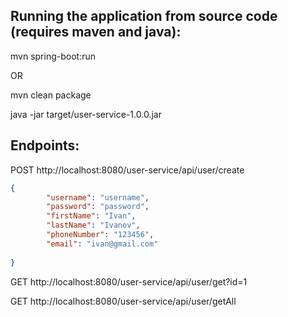 Running the application from source code (requires maven and java): 
-------------

mvn spring-boot:run

OR

mvn clean package

java -jar target/user-service-1.0.0.jar

Endpoints:
-------------

POST http://localhost:8080/user-service/api/user/create
```json
{
        "username": "username",
        "password": "password",
        "firstName": "Ivan",
        "lastName": "Ivanov",
        "phoneNumber": "123456",
        "email": "ivan@gmail.com"
	
}
```

GET http://localhost:8080/user-service/api/user/get?id=1

GET http://localhost:8080/user-service/api/user/getAll